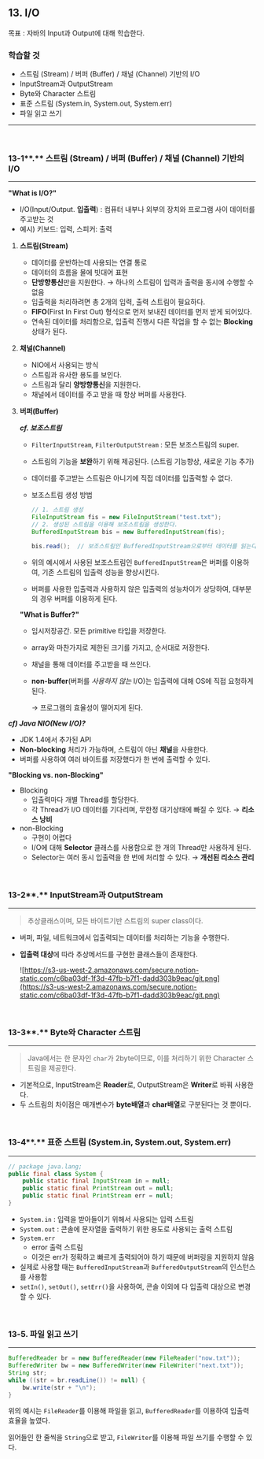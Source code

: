 ## 13. I/O

목표 : 자바의 Input과 Output에 대해 학습한다.

### **학습할 것**

- 스트림 (Stream) / 버퍼 (Buffer) / 채널 (Channel) 기반의 I/O
- InputStream과 OutputStream
- Byte와 Character 스트림
- 표준 스트림 (System.in, System.out, System.err)
- 파일 읽고 쓰기

---

<br/>

### 13-1**.** 스트림 (Stream) / 버퍼 (Buffer) / 채널 (Channel) 기반의 I/O

---

**"What is I/O?"**

- I/O(Input/Output. **입출력**) : 컴퓨터 내부나 외부의 장치와 프로그램 사이 데이터를 주고받는 것
- 예시) 키보드: 입력, 스피커: 출력

1. **스트림(Stream)**
    - 데이터를 운반하는데 사용되는 연결 통로
    - 데이터의 흐름을 물에 빗대어 표현
    - **단방향통신**만을 지원한다. → 하나의 스트림이 입력과 출력을 동시에 수행할 수 없음
    - 입출력을 처리하려면 총 2개의 입력, 출력 스트림이 필요하다.
    - **FIFO**(First In First Out) 형식으로 먼저 보내진 데이터를 먼저 받게 되어있다.
    - 연속된 데이터를 처리함으로, 입출력 진행시 다른 작업을 할 수 없는 **Blocking**상태가 된다.

2. **채널(Channel)**
    - NIO에서 사용되는 방식
    - 스트림과 유사한 용도를 보인다.
    - 스트림과 달리 **양방향통신**을 지원한다.
    - 채널에서 데이터를 주고 받을 때 항상 버퍼를 사용한다.

3. **버퍼(Buffer)**

    ***cf. 보조스트림***

    - `FilterInputStream`, `FilterOutputStream` : 모든 보조스트림의 super.
    - 스트림의 기능을 **보완**하기 위해 제공된다. (스트림 기능향상, 새로운 기능 추가)
    - 데이터를 주고받는 스트림은 아니기에 직접 데이터를 입출력할 수 없다.
    - 보조스트림 생성 방법

        ```java
        // 1. 스트림 생성
        FileInputStream fis = new FileInputStream("test.txt");
        // 2. 생성된 스트림을 이용해 보조스트림을 생성한다.
        BufferedInputStream bis = new BufferedInputStream(fis);

        bis.read();  // 보조스트림인 BufferedInputStream으로부터 데이터를 읽는다.
        ```

    - 위의 예시에서 사용된 보조스트림인 `BufferedInputStream`은 버퍼를 이용하여, 기존 스트림의 입출력 성능을 향상시킨다.
    - 버퍼를 사용한 입출력과 사용하지 않은 입출력의 성능차이가 상당하여, 대부분의 경우 버퍼를 이용하게 된다.

    **"What is Buffer?"**

    - 임시저장공간. 모든 primitive 타입을 저장한다.
    - array와 마찬가지로 제한된 크기를 가지고, 순서대로 저장한다.
    - 채널을 통해 데이터를 주고받을 때 쓰인다.
    - **non-buffer**(버퍼를 *사용하지 않는* I/O)는 입출력에 대해 OS에 직접 요청하게 된다.

        → 프로그램의 효율성이 떨어지게 된다.

***cf) Java NIO(New I/O)?***

- JDK 1.4에서 추가된 API
- **Non-blocking** 처리가 가능하며, 스트림이 아닌 **채널**을 사용한다.
- 버퍼를 사용하여 여러 바이트를 저장했다가 한 번에 출력할 수 있다.

**"Blocking vs. non-Blocking"**

- Blocking
    - 입출력마다 개별 Thread를 할당한다.
    - 각 Thread가 I/O 데이터를 기다리며, 무한정 대기상태에 빠질 수 있다. → **리소스 낭비**
- non-Blocking
    - 구현이 어렵다
    - I/O에 대해 **Selector** 클래스를 사용함으로 한 개의 Thread만 사용하게 된다.
    - Selector는 여러 동시 입출력을 한 번에 처리할 수 있다. → **개선된 리소스 관리**

</br>

### 13-2**.** InputStream과 OutputStream

---

> 추상클래스이며, 모든 바이트기반 스트림의 super class이다.

- 버퍼, 파일, 네트워크에서 입출력되는 데이터를 처리하는 기능을 수행한다.
- **입출력 대상**에 따라 추상메서드를 구현한 클래스들이 존재한다.

    ![https://s3-us-west-2.amazonaws.com/secure.notion-static.com/c6ba03df-1f3d-47fb-b7f1-dadd303b9eac/git.png](https://s3-us-west-2.amazonaws.com/secure.notion-static.com/c6ba03df-1f3d-47fb-b7f1-dadd303b9eac/git.png)

</br>

### 13-3**.** Byte와 Character 스트림

---

> Java에서는 한 문자인 `char`가 2byte이므로, 이를 처리하기 위한 Character 스트림을 제공한다.

- 기본적으로, InputStream은 **Reader**로, OutputStream은 **Writer**로 바꿔 사용한다.
- 두 스트림의 차이점은 매개변수가 **byte배열**과 **char배열**로 구분된다는 것 뿐이다.

</br>

### 13-4**.** 표준 스트림 (System.in, System.out, System.err)

---

```java
// package java.lang;
public final class System {
	public static final InputStream in = null;
	public static final PrintStream out = null;
	public static final PrintStream err = null;
}
```

- `System.in` : 입력을 받아들이기 위해서 사용되는 입력 스트림
- `System.out` : 콘솔에 문자열을 출력하기 위한 용도로 사용되는 출력 스트림
- `System.err`
    - error 출력 스트림
    - 이것은 err가 정확하고 빠르게 출력되어야 하기 때문에 버퍼링을 지원하지 않음
- 실제로 사용할 때는 `BufferedInputStream`과 `BufferedOutputStream`의 인스턴스를 사용함
- `setIn()`, `setOut()`, `setErr()`을 사용하여, 콘솔 이외에 다 입출력 대상으로 변경할 수 있다.

</br>

### 13-5. 파일 읽고 쓰기

---

```java
BufferedReader br = new BufferedReader(new FileReader("now.txt"));
BufferedWriter bw = new BufferedWriter(new FileWriter("next.txt"));
String str;
while ((str = br.readLine()) != null) {
    bw.write(str + "\n");
}
```

위의 예시는 `FileReader`를 이용해 파일을 읽고, `BufferedReader`를 이용하여 입출력 효율을 높였다.

읽어들인 한 줄씩을 `String`으로 받고, `FileWriter`를 이용해 파일 쓰기를 수행할 수 있다.

</br>

